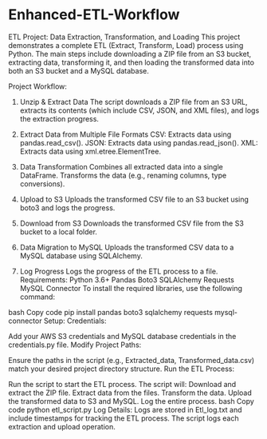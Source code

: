 # Enhanced-ETL-Workflow


ETL Project: Data Extraction, Transformation, and Loading
This project demonstrates a complete ETL (Extract, Transform, Load) process using Python. The main steps include downloading a ZIP file from an S3 bucket, extracting data, transforming it, and then loading the transformed data into both an S3 bucket and a MySQL database.

Project Workflow:
1. Unzip & Extract Data
The script downloads a ZIP file from an S3 URL, extracts its contents (which include CSV, JSON, and XML files), and logs the extraction progress.

2. Extract Data from Multiple File Formats
CSV: Extracts data using pandas.read_csv().
JSON: Extracts data using pandas.read_json().
XML: Extracts data using xml.etree.ElementTree.
3. Data Transformation
Combines all extracted data into a single DataFrame.
Transforms the data (e.g., renaming columns, type conversions).
4. Upload to S3
Uploads the transformed CSV file to an S3 bucket using boto3 and logs the progress.
5. Download from S3
Downloads the transformed CSV file from the S3 bucket to a local folder.
6. Data Migration to MySQL
Uploads the transformed CSV data to a MySQL database using SQLAlchemy.
7. Log Progress
Logs the progress of the ETL process to a file.
Requirements:
Python 3.6+
Pandas
Boto3
SQLAlchemy
Requests
MySQL Connector
To install the required libraries, use the following command:

bash
Copy code
pip install pandas boto3 sqlalchemy requests mysql-connector
Setup:
Credentials:

Add your AWS S3 credentials and MySQL database credentials in the credentials.py file.
Modify Project Paths:

Ensure the paths in the script (e.g., Extracted_data, Transformed_data.csv) match your desired project directory structure.
Run the ETL Process:

Run the script to start the ETL process. The script will:
Download and extract the ZIP file.
Extract data from the files.
Transform the data.
Upload the transformed data to S3 and MySQL.
Log the entire process.
bash
Copy code
python etl_script.py
Log Details:
Logs are stored in Etl_log.txt and include timestamps for tracking the ETL process. The script logs each extraction and upload operation.
